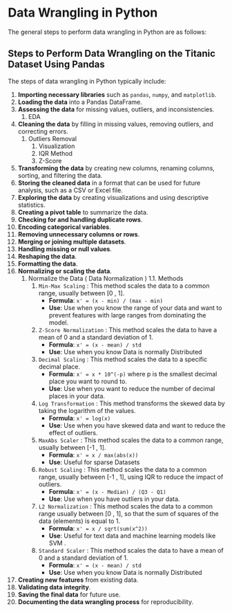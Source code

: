 # Data Wrangling in Python  

The general steps to perform data wrangling in Python are as follows:  

## Steps to Perform Data Wrangling on the Titanic Dataset Using Pandas  

The steps of data wrangling in Python typically include:  

1. **Importing necessary libraries** such as `pandas`, `numpy`, and `matplotlib`.  
2. **Loading the data** into a Pandas DataFrame.  
3. **Assessing the data** for missing values, outliers, and inconsistencies.
   1. EDA  
4. **Cleaning the data** by filling in missing values, removing outliers, and correcting errors.
   1. Outliers Removal
      1. Visualization
      2. IQR Method
      3. Z-Score
5. **Transforming the data** by creating new columns, renaming columns, sorting, and filtering the data.
6. **Storing the cleaned data** in a format that can be used for future analysis, such as a CSV or Excel file.  
7. **Exploring the data** by creating visualizations and using descriptive statistics.  
8. **Creating a pivot table** to summarize the data.  
9. **Checking for and handling duplicate rows**.  
10. **Encoding categorical variables**.  
11. **Removing unnecessary columns or rows**.  
12. **Merging or joining multiple datasets**.  
13. **Handling missing or null values**.  
14. **Reshaping the data**.  
15. **Formatting the data**.  
16. **Normalizing or scaling the data**.
    1. Normalize the Data ( Data Normalization )
      1.1. Methods
        1. `Min-Max Scaling` : This method scales the data to a common range, usually between [0 , 1].
            - **Formula**: `x' = (x - min) / (max - min)`
            - **Use**: Use when you know the range of your data and want to prevent features with large ranges from dominating the model.
        2. `Z-Score Normalization` : This method scales the data to have a mean of 0 and a standard deviation of 1.
            - **Formula**: `x' = (x - mean) / std`
            - **Use**: Use when you know Data is normally Distributed
        3. `Decimal Scaling` : This method scales the data to a specific decimal place.
            - **Formula**: `x' = x * 10^(-p)` where p is the smallest decimal place you want to round to.
            - **Use**: Use when you want to reduce the number of decimal places in your data.
        4. `Log Transformation` : This method transforms the skewed data by taking the logarithm of the values.
            - **Formula**: `x' = log(x)`
            - **Use**: Use when you have skewed data and want to reduce the effect of outliers.
        5. `MaxAbs Scaler` : This method scales the data to a common range, usually between [-1 , 1].
            - **Formula**: `x' = x / max(abs(x))`
            - **Use**: Useful for sparse Datasets
        6. `Robust Scaling` : This method scales the data to a common range, usually between [-1 , 1], using IQR to reduce the impact of outliers.
            - **Formula**: `x' = (x - Median) / (Q3 - Q1)`
            - **Use**: Use when you have outliers in your data.
        7. `L2 Normalization` : This method scales the data to a common range usually between [0 , 1], so that the sum of squares of the data (elements) is equal to 1.
            - **Formula**: `x' = x / sqrt(sum(x^2))`
            - **Use**: Useful for text data and machine learning models like SVM .
        8. `Standard Scaler` : This method scales the data to have a mean of 0 and a standard deviation of 1.
           - **Formula**: `x' = (x - mean) / std`
           - **Use**: Use when you know Data is normally Distributed
17. **Creating new features** from existing data.  
18. **Validating data integrity**.  
19. **Saving the final data** for future use.  
20. **Documenting the data wrangling process** for reproducibility.  
